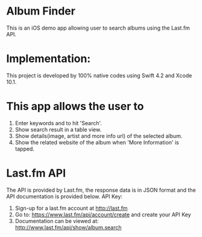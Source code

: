 # Album Finder

This is an iOS demo app allowing user to search albums using the Last.fm API.

# Implementation: 
This project is developed by 100% native codes using Swift 4.2 and Xcode 10.1. 


# This app allows the user to 
1. Enter keywords and to hit 'Search'.
2. Show search result in a table view.
3. Show details(image, artist and more info url) of the selected album.
4. Show the related website of the album when 'More Information' is tapped.


# Last.fm API
The API is provided by Last.fm, the response data is in JSON format and the API documentation is provided below.
API Key:
1) Sign-up for a last.fm account at http://last.fm
2) Go to: https://www.last.fm/api/account/create and create your API Key 
3) Documentation can be viewed at: http://www.last.fm/api/show/album.search
